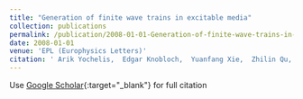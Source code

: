 ```yaml
---
title: "Generation of finite wave trains in excitable media"
collection: publications
permalink: /publication/2008-01-01-Generation-of-finite-wave-trains-in-excitable-media
date: 2008-01-01
venue: 'EPL (Europhysics Letters)'
citation: ' Arik Yochelis,  Edgar Knobloch,  Yuanfang Xie,  Zhilin Qu,  Alan Garfinkel (2008) &quot;Generation of finite wave trains in excitable media.&quot; <i>EPL (Europhysics Letters)</i>. 83, 64005.'
---
```

Use [Google Scholar](https://scholar.google.com/scholar?q=Generation+of+finite+wave+trains+in+excitable+media){:target="_blank"} for full citation